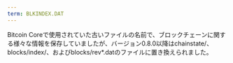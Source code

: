 ```yaml
---
term: BLKINDEX.DAT
---
```


Bitcoin Coreで使用されていた古いファイルの名前で、ブロックチェーンに関する様々な情報を保存していましたが、バージョン0.8.0以降はchainstate/、blocks/index/、およびblocks/rev*.datのファイルに置き換えられました。